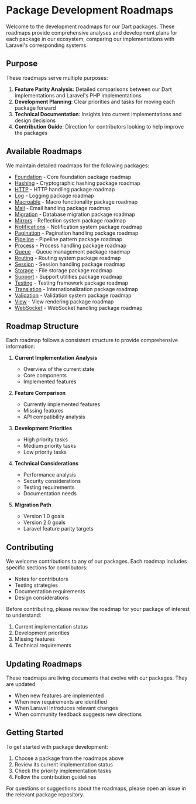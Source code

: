 # Package Development Roadmaps

Welcome to the development roadmaps for our Dart packages. These roadmaps provide comprehensive analyses and development plans for each package in our ecosystem, comparing our implementations with Laravel's corresponding systems.

## Purpose

These roadmaps serve multiple purposes:

1. **Feature Parity Analysis**: Detailed comparisons between our Dart implementations and Laravel's PHP implementations
2. **Development Planning**: Clear priorities and tasks for moving each package forward
3. **Technical Documentation**: Insights into current implementations and design decisions
4. **Contribution Guide**: Direction for contributors looking to help improve the packages

## Available Roadmaps

We maintain detailed roadmaps for the following packages:

- [Foundation](foundation_dev_notes.md) - Core foundation package roadmap
- [Hashing](hashing_dev_notes.md) - Cryptographic hashing package roadmap
- [HTTP](http_dev_notes.md) - HTTP handling package roadmap
- [Log](log_dev_notes.md) - Logging package roadmap
- [Macroable](macroable_dev_notes.md) - Macro functionality package roadmap
- [Mail](mail_dev_notes.md) - Email handling package roadmap
- [Migration](migration_dev_notes.md) - Database migration package roadmap
- [Mirrors](mirrors_dev_notes.md) - Reflection system package roadmap
- [Notifications](notifications_dev_notes.md) - Notification system package roadmap
- [Pagination](pagination_dev_notes.md) - Pagination handling package roadmap
- [Pipeline](pipeline_dev_notes.md) - Pipeline pattern package roadmap
- [Process](process_dev_notes.md) - Process handling package roadmap
- [Queue](queue_dev_notes.md) - Queue management package roadmap
- [Routing](routing_dev_notes.md) - Routing system package roadmap
- [Session](session_dev_notes.md) - Session handling package roadmap
- [Storage](storage_dev_notes.md) - File storage package roadmap
- [Support](support_dev_notes.md) - Support utilities package roadmap
- [Testing](testing_dev_notes.md) - Testing framework package roadmap
- [Translation](translation_dev_notes.md) - Internationalization package roadmap
- [Validation](validation_dev_notes.md) - Validation system package roadmap
- [View](view_dev_notes.md) - View rendering package roadmap
- [WebSocket](websocket_dev_notes.md) - WebSocket handling package roadmap

## Roadmap Structure

Each roadmap follows a consistent structure to provide comprehensive information:

1. **Current Implementation Analysis**
   - Overview of the current state
   - Core components
   - Implemented features

2. **Feature Comparison**
   - Currently implemented features
   - Missing features
   - API compatibility analysis

3. **Development Priorities**
   - High priority tasks
   - Medium priority tasks
   - Low priority tasks

4. **Technical Considerations**
   - Performance analysis
   - Security considerations
   - Testing requirements
   - Documentation needs

5. **Migration Path**
   - Version 1.0 goals
   - Version 2.0 goals
   - Laravel feature parity targets

## Contributing

We welcome contributions to any of our packages. Each roadmap includes specific sections for contributors:

- Notes for contributors
- Testing strategies
- Documentation requirements
- Design considerations

Before contributing, please review the roadmap for your package of interest to understand:

1. Current implementation status
2. Development priorities
3. Missing features
4. Technical requirements

## Updating Roadmaps

These roadmaps are living documents that evolve with our packages. They are updated:

- When new features are implemented
- When new requirements are identified
- When Laravel introduces relevant changes
- When community feedback suggests new directions

## Getting Started

To get started with package development:

1. Choose a package from the roadmaps above
2. Review its current implementation status
3. Check the priority implementation tasks
4. Follow the contribution guidelines

For questions or suggestions about the roadmaps, please open an issue in the relevant package repository.
